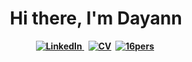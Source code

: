 
<p>
  <h1 align="center"><b>Hi there, I'm Dayann</h1>
</p>
<p align="center">
  <a href="https://www.linkedin.com/in/dayann-deshayes/"><img src="https://img.shields.io/badge/LinkedIn-CC6699?style=for-the-badge&logoColor=white" alt="LinkedIn" />       </a>&nbsp;
  <a href="https://www.canva.com/design/DAE_LcZ02Ls/s0N1eFBbVBDWsT5ZVczXNA/view?    utm_content=DAE_LcZ02Ls&utm_campaign=designshare&utm_medium=link&utm_source=publishsharelink"><img src="https://img.shields.io/badge/CV-1DA1F2?style=for-the-badge&logo=CV&logoColor=white" alt="CV" /></a>&nbsp;
  <a href="https://www.16personalities.com/profiles/b2c868ad1f58a"><img src="https://img.shields.io/badge/16personalities-000000?style=for-the-badge&logo=16pers&logoColor=white" alt="16pers" /></a>&nbsp;
</p>
<br />

<p align="center">
  <img="center" with="20%" src="https://media.giphy.com/media/Zbg9h2rvR3eh2ZcbdS/giphy.gif" />
 </p>
  
<!--
**DayannD/DayannD** is a ✨ _special_ ✨ repository because its `README.md` (this file) appears on your GitHub profile.

Here are some ideas to get you started:

- 🔭 I’m currently working on ...
- 🌱 I’m currently learning ...
- 👯 I’m looking to collaborate on ...
- 🤔 I’m looking for help with ...
- 💬 Ask me about ...
- 📫 How to reach me: ...
- 😄 Pronouns: ...
- ⚡ Fun fact: ...
-->
